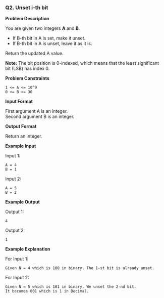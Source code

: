 ### Q2. Unset i-th bit

**Problem Description**

You are given two integers **A** and **B**.
- If B-th bit in A is set, make it unset.
- If B-th bit in A is unset, leave it as it is.

Return the updated A value.

**Note:** The bit position is 0-indexed, which means that the least significant bit (LSB) has index 0.

**Problem Constraints**

```
1 <= A <= 10^9 
0 <= B <= 30
```

**Input Format**

First argument A is an integer.  
Second argument B is an integer.

**Output Format**

Return an integer.

**Example Input**

Input 1:

```
A = 4
B = 1
```

Input 2:

```
A = 5
B = 2
```

**Example Output**

Output 1:

```
4
```

Output 2:

```
1
```

**Example Explanation**

For Input 1:

```
Given N = 4 which is 100 in binary. The 1-st bit is already unset.
```

For Input 2:

```
Given N = 5 which is 101 in binary. We unset the 2-nd bit.
It becomes 001 which is 1 in Decimal.
```
